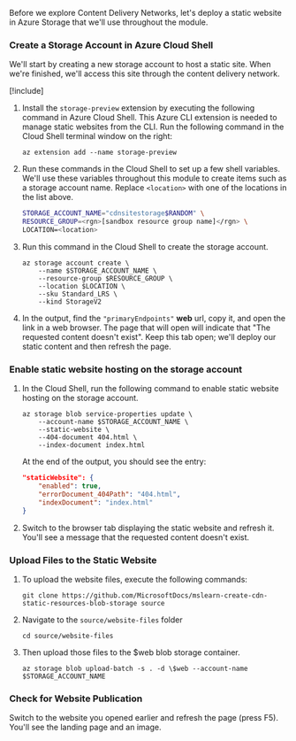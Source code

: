 Before we explore Content Delivery Networks, let's deploy a static website in Azure Storage that we'll use throughout the module.

### Create a Storage Account in Azure Cloud Shell

We'll start by creating a new storage account to host a static site. When we're finished, we'll access this site through the content delivery network.

[!include[](../../../includes/azure-sandbox-regions-first-mention-note.md)]

1. Install the `storage-preview` extension by executing the following command in Azure Cloud Shell. This Azure CLI extension is needed to manage static websites from the CLI. Run the following command in the Cloud Shell terminal window on the right:

    ```azurecli
    az extension add --name storage-preview
    ```

1. Run these commands in the Cloud Shell to set up a few shell variables. We'll use these variables throughout this module to create items such as a storage account name. Replace `<location>` with one of the locations in the list above.

    ```bash
    STORAGE_ACCOUNT_NAME="cdnsitestorage$RANDOM" \
    RESOURCE_GROUP=<rgn>[sandbox resource group name]</rgn> \
    LOCATION=<location>
    ```

1. Run this command in the Cloud Shell to create the storage account.

    ```azurecli
    az storage account create \
        --name $STORAGE_ACCOUNT_NAME \
        --resource-group $RESOURCE_GROUP \
        --location $LOCATION \
        --sku Standard_LRS \
        --kind StorageV2
    ```

1. In the output, find the `"primaryEndpoints"` **web** url, copy it, and open the link in a web browser. The page that will open will indicate that "The requested content doesn't exist". Keep this tab open; we'll deploy our static content and then refresh the page.

### Enable static website hosting on the storage account

1. In the Cloud Shell, run the following command to enable static website hosting on the storage account.

    ```azurecli
    az storage blob service-properties update \
        --account-name $STORAGE_ACCOUNT_NAME \
        --static-website \
        --404-document 404.html \
        --index-document index.html
    ```

    At the end of the output, you should see the entry:

    ```json
    "staticWebsite": {
        "enabled": true,
        "errorDocument_404Path": "404.html",
        "indexDocument": "index.html"
    }
    ```

1. Switch to the browser tab displaying the static website and refresh it. You'll see a message that the requested content doesn't exist.

### Upload Files to the Static Website

1. To upload the website files, execute the following commands:

    ```azurecli
    git clone https://github.com/MicrosoftDocs/mslearn-create-cdn-static-resources-blob-storage source
    ```

1. Navigate to the `source/website-files` folder

    ```azurecli
    cd source/website-files
    ```

1. Then upload those files to the $web blob storage container.

    ```azurecli
    az storage blob upload-batch -s . -d \$web --account-name $STORAGE_ACCOUNT_NAME
    ```

### Check for Website Publication

Switch to the website you opened earlier and refresh the page (press F5). You'll see the landing page and an image.
